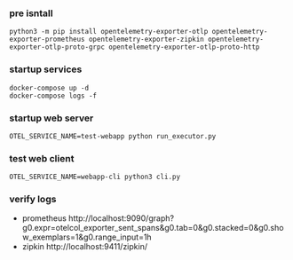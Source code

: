 ### pre isntall
```shell
python3 -m pip install opentelemetry-exporter-otlp opentelemetry-exporter-prometheus opentelemetry-exporter-zipkin opentelemetry-exporter-otlp-proto-grpc opentelemetry-exporter-otlp-proto-http

```

### startup services

```shell
docker-compose up -d
docker-compose logs -f
```


### startup web server

```shell
OTEL_SERVICE_NAME=test-webapp python run_executor.py
```


### test web client

```shell
OTEL_SERVICE_NAME=webapp-cli python3 cli.py
```

### verify logs
- prometheus  http://localhost:9090/graph?g0.expr=otelcol_exporter_sent_spans&g0.tab=0&g0.stacked=0&g0.show_exemplars=1&g0.range_input=1h
- zipkin http://localhost:9411/zipkin/
